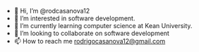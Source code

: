 - 👋 Hi, I’m @rodcasanova12
- 👀 I’m interested in software development.
- 🌱 I’m currently learning computer science at Kean University.
- 💞️ I’m looking to collaborate on software development
- 📫 How to reach me rodrigocasanova12@gmail.com

<!---
rodcasanova12/rodcasanova12 is a ✨ special ✨ repository because its `README.md` (this file) appears on your GitHub profile.
You can click the Preview link to take a look at your changes.
--->
